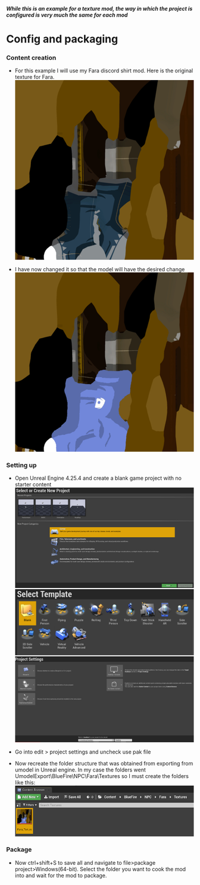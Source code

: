 ***While this is an example for a texture mod, the way in which the project is configured is very much the same for each mod***

# Config and packaging

### Content creation
- For this example I will use my Fara discord shirt mod. Here is the original texture for Fara.
![](Images/FaraTexture.png)

- I have now changed it so that the model will have the desired change
![](Images/Fara_Texture.png)

### Setting up
- Open Unreal Engine 4.25.4 and create a blank game project with no starter content
![](Images/UE.PNG) ![](Images/UE2.PNG) ![](Images/UE3.PNG)

- Go into edit > project settings and uncheck use pak file

- Now recreate the folder structure that was obtained from exporting from umodel in Unreal engine. In my case the folders went UmodelExport\BlueFire\NPC\Fara\Textures so I must create the folders like this:
![](Images/UE4.PNG)

### Package
- Now ctrl+shift+S to save all and navigate to file>package project>Windows(64-bit). Select the folder you want to cook the mod into and wait for the mod to package.
